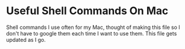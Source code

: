 # Useful Shell Commands On Mac

Shell commands I use often for my Mac, thought of making this file so I don't have to google them each time I want to use them. This file gets updated as I go.

